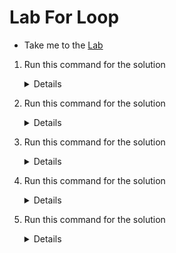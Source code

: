 # Lab For Loop

  - Take me to the [Lab](https://kodekloud.com/courses/1029419/lectures/21506303)


  1. Run this command for the solution

     <details>

     ```
     for mission in lunar-mission mars-mission jupiter-mission saturn-mission mercury-mission
     do
        bash /home/bob/create-and-launch-rocket $mission
     done
     ```
     </details>

  2. Run this command for the solution

     <details>

     ```
     for mission_name in $(cat /tmp/assets/mission-names.txt)
     do
         bash /home/bob/create-and-launch-rocket $mission_name
     done
     ```
     </details>

  3. Run this command for the solution

     <details>

     ```
     for i in {31..40}
     do
             echo $i
     done

     ```
     </details>

  4. Run this command for the solution

     <details>

     ```
     echo -e " Log name   \t      GET      \t      POST    \t   DELETE "
     echo -e "------------------------------------------------------------"
     
     for app in $(cat /tmp/assets/apps.txt)
     do
       get_requests=$(cat /var/log/apps/${app}_app.log | grep "GET" | wc -l)
       post_requests=$(cat /var/log/apps/${app}_app.log | grep "POST" | wc -l)
       delete_requests=$(cat /var/log/apps/${app}_app.log | grep "DELETE" | wc -l)
       echo -e " ${app}    \t ${get_requests}    \t    ${post_requests}   \t   ${delete_requests}"
     
     done
     ```
     </details>

  5. Run this command for the solution

     <details>

     ```
     for file in $(ls images)
     do
             if [[ $file = *.jpeg ]]
                     then
                     new_name=$(echo $file| sed 's/jpeg/jpg/g')
                     mv images/$file images/$new_name
             fi
     done
     ```
     </details>